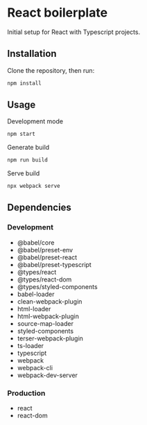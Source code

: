 # React boilerplate

Initial setup for React with Typescript projects.

## Installation

Clone the repository, then run:

```bash
npm install
```

## Usage

Development mode

```bash
npm start
```

Generate build

```bash
npm run build
```

Serve build

```bash
npx webpack serve
```

## Dependencies

### Development

<ul> 
  <li> @babel/core </li>
  <li> @babel/preset-env </li>
  <li> @babel/preset-react </li>
  <li> @babel/preset-typescript </li>
  <li> @types/react </li>
  <li> @types/react-dom </li>
  <li> @types/styled-components </li>
  <li> babel-loader </li>
  <li> clean-webpack-plugin </li>
  <li> html-loader </li>
  <li> html-webpack-plugin </li>
  <li> source-map-loader </li>
  <li> styled-components </li>
  <li> terser-webpack-plugin </li>
  <li> ts-loader </li>
  <li> typescript </li>
  <li> webpack </li>
  <li> webpack-cli </li>
  <li> webpack-dev-server </li>
</ul>

### Production

<ul>
  <li> react </li>
  <li> react-dom </li>
</ul>
